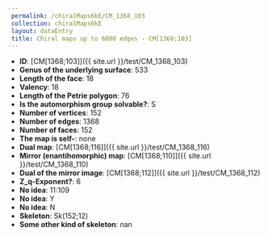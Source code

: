 ```yaml
--- 
 permalink: /chiralMaps6kE/CM_1368_103 
 collection: chiralMaps6kE
 layout: dataEntry
 title: Chiral maps up to 6000 edges - CM[1368;103]
---
```


- **ID**: [CM[1368;103]]({{ site.url }}/test/CM_1368_103)
- **Genus of the underlying surface**: 533
- **Length of the face**: 18
- **Valency**: 18
- **Length of the Petrie polygon**: 76
- **Is the automorphism group solvable?**: S
- **Number of vertices**: 152
- **Number of edges**: 1368
- **Number of faces**: 152
- **The map is self-**: none
- **Dual map**: [CM[1368;116]]({{ site.url }}/test/CM_1368_116)
- **Mirror (enantihomorphic) map**: [CM[1368;110]]({{ site.url }}/test/CM_1368_110)
- **Dual of the mirror image**: [CM[1368;112]]({{ site.url }}/test/CM_1368_112)
- **Z_q-Exponent?**: 6
- **No idea**:  11:109
- **No idea**: Y
- **No idea**: N
- **Skeleton**: Sk(152;12)
- **Some other kind of skeleton**: nan
